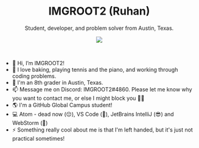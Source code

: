 <!--Are you looking at my README code? Hmm...-->
<div align="center">
  <h1>IMGROOT2 (Ruhan)</h1>
  <p>Student, developer, and problem solver from Austin, Texas.<p>
  <img src="https://github-readme-stats.vercel.app/api?username=IMGROOT2&hide=stars&count_private=true&show_icons=true&theme=algolia">
</div>
<br>
<ul>
<li> 👋 Hi, I’m IMGROOT2! </li>
<li> 👀 I love baking, playing tennis and the piano, and working through coding problems. </li>
<li> 🌱 I'm an 8th grader in Austin, Texas. </li>
<li> 📫 Message me on Discord: IMGROOT2#4860. Please let me know why you want to contact me, or else I might block you 🤷‍♂️ </li>
<li> 🌎 I'm a GitHub Global Campus student! </li>
<li> 💻 Atom - dead now (😔), VS Code (🤨), JetBrains IntelliJ (😎) and WebStorm (🤩) </li>
<li> ⚡ Something really cool about me is that I'm left handed, but it's just not practical sometimes! </li>
<ul>
  
  
<!---
IMGROOT2/IMGROOT2 is a ✨ special ✨ repository because its `README.md` (this file) appears on your GitHub profile.
You can click the Preview link to take a look at your changes.
--->
